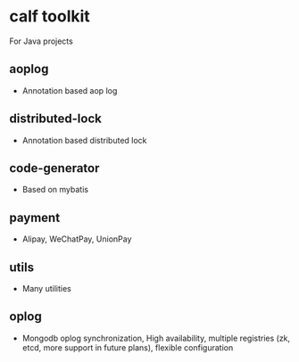# calf toolkit
For Java projects
## aoplog
* Annotation based aop log
## distributed-lock
* Annotation based distributed lock
## code-generator
* Based on mybatis
## payment
* Alipay, WeChatPay, UnionPay
## utils
* Many utilities
## oplog
* Mongodb oplog synchronization, High availability, multiple registries (zk, etcd, more support in future plans), flexible configuration
